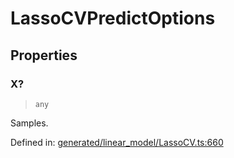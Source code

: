# LassoCVPredictOptions

## Properties

### X?

> `any`

Samples.

Defined in:  [generated/linear\_model/LassoCV.ts:660](https://github.com/transitive-bullshit/scikit-learn-ts/blob/92ab806/packages/sklearn/src/generated/linear_model/LassoCV.ts#L660)
